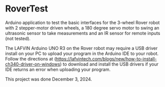 # RoverTest
Arduino application to test the basic interfaces for the 3-wheel Rover robot with 2 stepper-motor driven wheels, a 180 degree servo motor to swing an ultrasonic sensor to take measurements and an IR sensor for remote inputs (not tested).   

The LAFVIN Arduino UNO R3 on the Rover robot may require a USB driver install on your PC to upload your program in the Arduino IDE to your robot.  Follow the directions at (https://lafvintech.com/blogs/new/how-to-install-ch340-driver-on-windows) to download and install the USB drivers if your IDE returns an error when uploading your program.

This project was done December 3, 2024.
